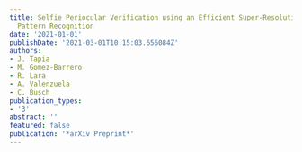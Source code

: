 ```yaml
---
title: Selfie Periocular Verification using an Efficient Super-Resolution Approach\",
  Pattern Recognition
date: '2021-01-01'
publishDate: '2021-03-01T10:15:03.656084Z'
authors:
- J. Tapia
- M. Gomez-Barrero
- R. Lara
- A. Valenzuela
- C. Busch
publication_types:
- '3'
abstract: ''
featured: false
publication: '*arXiv Preprint*'
---
```



